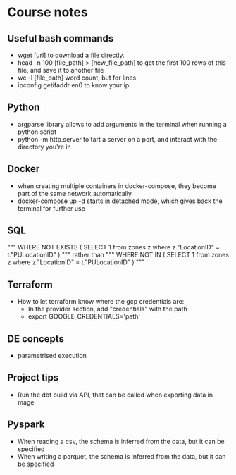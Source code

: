 # Course notes

## Useful bash commands
- wget [url] to download a file directly.
- head -n 100 [file_path] > [new_file_path] to get the first 100 rows of this file, and save it to another file
- wc -l [file_path] word count, but for lines
- ipconfig getifaddr en0 to know your ip

## Python
- argparse library allows to add arguments in the terminal when running a python script
- python -m http.server to tart a server on a port, and interact with the directory you're in

## Docker
- when creating multiple containers in docker-compose, they become part of the same network automatically
- docker-compose up -d starts in detached mode, which gives back the terminal for further use

## SQL
"""
WHERE NOT EXISTS (
  SELECT 1
  from zones z
  where z."LocationID" = t."PULocationID"
) 
""" rather than
"""
WHERE NOT IN (
  SELECT 1
  from zones z
  where z."LocationID" = t."PULocationID"
) 
"""

## Terraform
- How to let terraform know where the gcp credentials are:
    - In the provider section, add "credentials" with the path
    - export GOOGLE_CREDENTIALS='path'

## DE concepts
- parametrised execution

## Project tips
- Run the dbt build via API, that can be called when exporting data in mage

## Pyspark
- When reading a csv, the schema is inferred from the data, but it can be specified
- When writing a parquet, the schema is inferred from the data, but it can be specified
